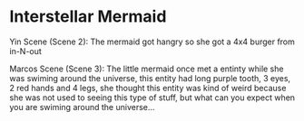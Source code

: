 # Interstellar Mermaid

Yin Scene (Scene 2):
The mermaid got hangry so she got a 4x4 burger from in-N-out

Marcos Scene (Scene 3):
The little mermaid once met a entinty while she was swiming around the universe, this entity had long purple tooth, 3 eyes, 2 red hands and 4 legs, she thought this entity was kind of weird because she was not used to seeing this type of stuff, but what can you expect when you are swiming around the universe...